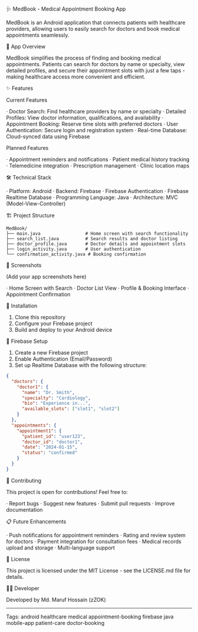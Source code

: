 🩺 MedBook - Medical Appointment Booking App

MedBook is an Android application that connects patients with healthcare providers, allowing users to easily search for doctors and book medical appointments seamlessly.

📱 App Overview

MedBook simplifies the process of finding and booking medical appointments. Patients can search for doctors by name or specialty, view detailed profiles, and secure their appointment slots with just a few taps - making healthcare access more convenient and efficient.

✨ Features

Current Features

· Doctor Search: Find healthcare providers by name or specialty
· Detailed Profiles: View doctor information, qualifications, and availability
· Appointment Booking: Reserve time slots with preferred doctors
· User Authentication: Secure login and registration system
· Real-time Database: Cloud-synced data using Firebase

Planned Features

· Appointment reminders and notifications
· Patient medical history tracking
· Telemedicine integration
· Prescription management
· Clinic location maps

🛠️ Technical Stack

· Platform: Android
· Backend: Firebase
  · Firebase Authentication
  · Firebase Realtime Database
· Programming Language: Java
· Architecture: MVC (Model-View-Controller)

🏗️ Project Structure

```
MedBook/
├── main.java                 # Home screen with search functionality
├── search_list.java          # Search results and doctor listing
├── doctor_profile.java       # Doctor details and appointment slots
├── login_activity.java       # User authentication
└── confirmation_activity.java # Booking confirmation
```

📸 Screenshots

(Add your app screenshots here)

· Home Screen with Search
· Doctor List View
· Profile & Booking Interface
· Appointment Confirmation

🚀 Installation

1. Clone this repository
2. Configure your Firebase project
3. Build and deploy to your Android device

🔧 Firebase Setup

1. Create a new Firebase project
2. Enable Authentication (Email/Password)
3. Set up Realtime Database with the following structure:

```json
{
  "doctors": {
    "doctor1": {
      "name": "Dr. Smith",
      "specialty": "Cardiology",
      "bio": "Experience in...",
      "available_slots": ["slot1", "slot2"]
    }
  },
  "appointments": {
    "appointment1": {
      "patient_id": "user123",
      "doctor_id": "doctor1",
      "date": "2024-01-15",
      "status": "confirmed"
    }
  }
}
```

🤝 Contributing

This project is open for contributions! Feel free to:

· Report bugs
· Suggest new features
· Submit pull requests
· Improve documentation

📋 Future Enhancements

· Push notifications for appointment reminders
· Rating and review system for doctors
· Payment integration for consultation fees
· Medical records upload and storage
· Multi-language support

📄 License

This project is licensed under the MIT License - see the LICENSE.md file for details.

👨‍💻 Developer

Developed by Md. Maruf Hossain (zZOK)

---

Tags: android healthcare medical appointment-booking firebase java mobile-app patient-care doctor-booking
